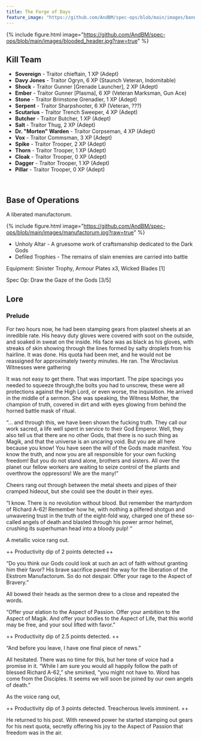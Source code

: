 ```yaml
---
title: The Forge of Days
feature_image: "https://github.com/AndBM/spec-ops/blob/main/images/banner_landscape.jpg?raw=true"
---
```


{% include figure.html image="https://github.com/AndBM/spec-ops/blob/main/images/blooded_header.jpg?raw=true" %}

## Kill Team

* **Sovereign** - Traitor chieftain, 1 XP (Adept)
* **Davy Jones** - Traitor Ogryn, 6 XP (Staunch Veteran, Indomitable)
* **Shock** - Traitor Gunner [Grenade Launcher], 2 XP (Adept)
* **Ember** - Traitor Gunner [Plasma], 6 XP (Veteran Marksman, Gun Ace)
* **Stone** - Traitor Brimstone Grenadier, 1 XP (Adept)
* **Serpent** - Traitor Sharpshooter, 6 XP (Veteran, ???)
* **Scutarius** - Traitor Trench Sweeper, 4 XP (Adept)
* **Butcher** - Traitor Butcher, 1 XP (Adept)
* **Salt** - Traitor Thug, 2 XP (Adept)
* **Dr. "Morten" Warden** - Traitor Corpseman, 4 XP (Adept)
* **Vox** - Traitor Commsman, 3 XP (Adept)
* **Spike** - Traitor Trooper, 2 XP (Adept)
* **Thorn** - Traitor Trooper, 1 XP (Adept)
* **Cloak** - Traitor Trooper, 0 XP (Adept)
* **Dagger** - Traitor Trooper, 1 XP (Adept)
* **Pillar** - Traitor Trooper, 0 XP (Adept)


<br>

## Base of Operations

A liberated manufactorum.

{% include figure.html image="https://github.com/AndBM/spec-ops/blob/main/images/manufactorum.jpg?raw=true" %}

* Unholy Altar - A gruesome work of craftsmanship dedicated to the Dark Gods
* Defiled Trophies - The remains of slain enemies are carried into battle

Equipment: Sinister Trophy, Armour Plates x3, Wicked Blades [1]

Spec Op: Draw the Gaze of the Gods [3/5]

## Lore

### Prelude
For two hours now, he had been stamping gears from plasteel sheets at an inredible rate. His heavy duty gloves were covered with soot on the outside, and soaked in sweat on the inside. His face was as black as his gloves, with streaks of skin showing through the lines formed by salty droplets from his hairline. It was done. His quota had been met, and he would not be reassigned for approximately twenty minutes. He ran. The Wroclavius Witnesses were gathering

It was not easy to get there. That was important. The pipe spacings you needed to squeeze through,the bolts you had to unscrew, these were all protections against the High Lord, or even worse, the inquisition. He arrived in the middle of a sermon. She was speaking, the Witness Mother, the champion of truth, covered in dirt and with eyes glowing from behind the horned battle mask of ritual.

“… and through this, we have been shown the fucking truth. They call our work sacred, a life well spent in service to their God Emperor. Well, they also tell us that there are no other Gods, that there is no such thing as Magik, and that the universe is an uncaring void. But you are all here because you know! You have seen the will of the Gods made manifest. You know the truth, and now you are all responsible for your own fucking freedom! But you do not stand alone, brothers and sisters. All over the planet our fellow workers are waiting to seize control of the plants and overthrow the oppressors! We are the many!”

Cheers rang out through between the metal sheets and pipes of their cramped hideout, but she could see the doubt in their eyes.

“I know. There is no revolution without blood. But remember the martyrdom of Richard A-62! Remember how he, with nothing a pilfered shotgun and unwavering trust in the truth of the eight-fold way, charged one of these so-called angels of death and blasted through his power armor helmet, crushing its superhuman head into a bloody pulp! “ 

A metallic voice rang out.

++ Productivity dip of 2 points detected ++

“Do you think our Gods could look at such an act of faith without granting him their favor? His brave sacrifice paved the way for the liberation of the Ekstrom Manufactorum. So do not despair. Offer your rage to the Aspect of Bravery.”

All bowed their heads as the sermon drew to a close and repeated the words.

“Offer your elation to the Aspect of Passion. Offer your ambition to the Aspect of Magik. And offer your bodies to the Aspect of Life, that this world may be free, and your soul lifted with favor.”

++ Productivity dip of 2.5 points detected. ++

“And before you leave, I have one final piece of news.”

All hesitated. There was no time for this, but her tone of voice had a promise in it. “While I am sure you would all happily follow the path of blessed Richard A-62,” she smirked, “you might not have to. Word has come from the Disciples. It seems we will soon be joined by our own angels of death.”

As the voice rang out, 

++ Productivity dip of 3 points detected. Treacherous levels imminent. ++

He returned to his post. With renewed power he started stamping out gears for his next quota, secretly offering his joy to the Aspect of Passion that freedom was in the air.


